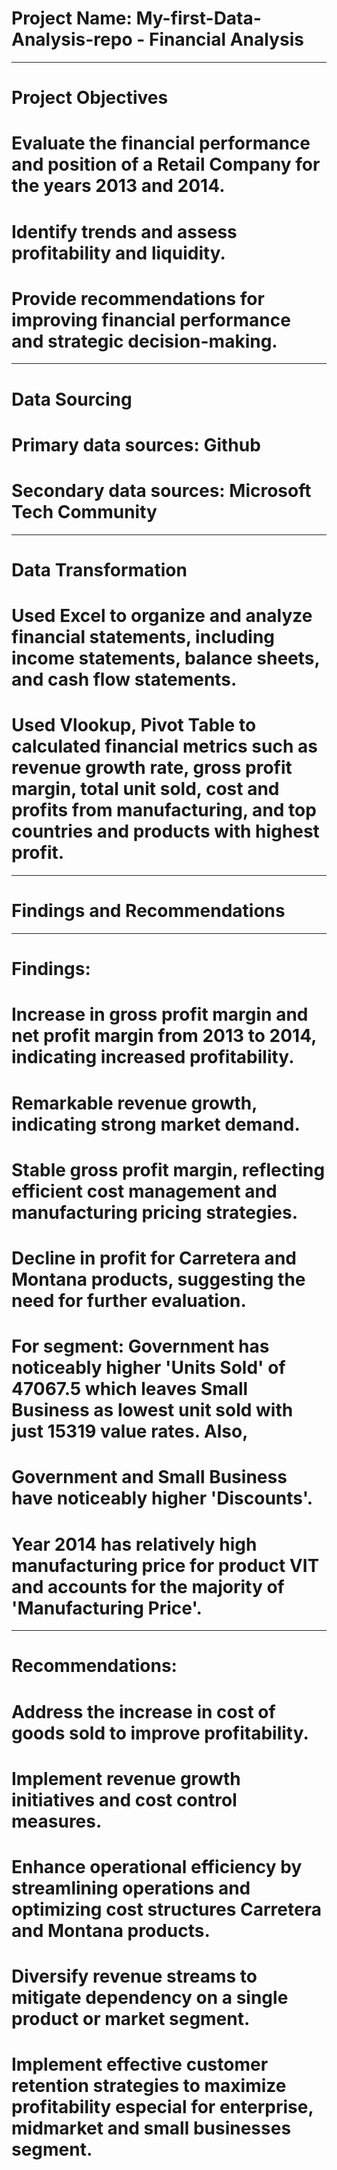 # Project Name: My-first-Data-Analysis-repo - Financial Analysis


----
# Project Objectives
# Evaluate the financial performance and position of a Retail Company for the years 2013 and 2014.
# Identify trends and assess profitability and liquidity.
# Provide recommendations for improving financial performance and strategic decision-making.

----
# Data Sourcing
# Primary data sources: Github
# Secondary data sources: Microsoft Tech Community

----
# Data Transformation
# Used Excel to organize and analyze financial statements, including income statements, balance sheets, and cash flow statements.
# Used Vlookup, Pivot Table to calculated financial metrics such as revenue growth rate, gross profit margin, total unit sold, cost and profits from manufacturing, and top countries and products with highest profit.



----
# Findings and Recommendations
----
# Findings:
# Increase in gross profit margin and net profit margin from 2013 to 2014, indicating increased profitability.
# Remarkable revenue growth, indicating strong market demand.
# Stable gross profit margin, reflecting efficient cost management and manufacturing pricing strategies.
# Decline in profit for Carretera and Montana products, suggesting the need for further evaluation.
# For segment: Government has noticeably higher 'Units Sold' of 47067.5 which leaves Small Business as lowest unit sold with just 15319 value rates. Also,
# Government and Small Business have noticeably higher 'Discounts'.
# Year 2014 has relatively high manufacturing price for product VIT and accounts for the majority of 'Manufacturing Price'.


----
# Recommendations:
# Address the increase in cost of goods sold to improve profitability.
# Implement revenue growth initiatives and cost control measures.
# Enhance operational efficiency by streamlining operations and optimizing cost structures Carretera and Montana products.
# Diversify revenue streams to mitigate dependency on a single product or market segment.
# Implement effective customer retention strategies to maximize profitability especial for enterprise, midmarket and small businesses segment.
